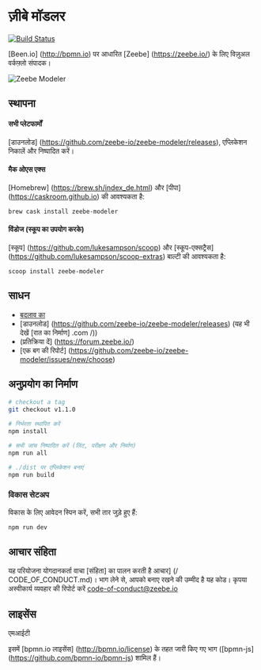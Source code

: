 # ज़ीबे मॉडलर

[![Build Status](https://travis-ci.com/zeebe-io/zeebe-modeler.svg?branch=develop)](https://travis-ci.com/zeebe-io/zeebe-modeler)

[Been.io] (http://bpmn.io) पर आधारित [Zeebe] (https://zeebe.io/) के लिए विज़ुअल वर्कफ़्लो संपादक।

![Zeebe Modeler](docs/screenshot.png)


## स्थापना

#### सभी प्लेटफार्मों

[डाउनलोड] (https://github.com/zeebe-io/zeebe-modeler/releases), एप्लिकेशन निकालें और निष्पादित करें।

#### मैक ओएस एक्स

[Homebrew] (https://brew.sh/index_de.html) और [पीपा] (https://caskroom.github.io) की आवश्यकता है:

```sh
brew cask install zeebe-modeler
```

#### विंडोज (स्कूप का उपयोग करके)

[स्कूप] (https://github.com/lukesampson/scoop) और [स्कूप-एक्सट्रैस] (https://github.com/lukesampson/scoop-extras) बाल्टी की आवश्यकता है:

```
scoop install zeebe-modeler
```

## साधन

* [बदलाव का](./CHANGELOG.md)
* [डाउनलोड] (https://github.com/zeebe-io/zeebe-modeler/releases) (यह भी देखें [रात का निर्माण] .com /))
* (प्रतिक्रिया दें] (https://forum.zeebe.io/)
* [एक बग की रिपोर्ट] (https://github.com/zeebe-io/zeebe-modeler/issues/new/choose)


## अनुप्रयोग का निर्माण

```sh
# checkout a tag
git checkout v1.1.0

# निर्भरता स्थापित करें
npm install

# सभी जांच निष्पादित करें (लिंट, परीक्षण और निर्माण)
npm run all

# ./dist पर एप्लिकेशन बनाएं
npm run build
```


### विकास सेटअप

विकास के लिए आवेदन स्पिन करें, सभी तार जुड़े हुए हैं:

```sh
npm run dev
```


## आचार संहिता


यह परियोजना योगदानकर्ता वाचा [संहिता] का पालन करती है
आचार] (/ CODE_OF_CONDUCT.md)। भाग लेने से, आपको बनाए रखने की उम्मीद है
यह कोड। कृपया अस्वीकार्य व्यवहार की रिपोर्ट करें
code-of-conduct@zeebe.io

## लाइसेंस

एमआईटी

इसमें [bpmn.io लाइसेंस] (http://bpmn.io/license) के तहत जारी किए गए भाग ([bpmn-js] (https://github.com/bpmn-io/bpmn-js) शामिल हैं।
